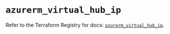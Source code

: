 # `azurerm_virtual_hub_ip`

Refer to the Terraform Registry for docs: [`azurerm_virtual_hub_ip`](https://registry.terraform.io/providers/hashicorp/azurerm/4.44.0/docs/resources/virtual_hub_ip).
